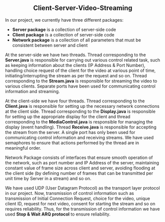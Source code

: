 ## <div align = "center"> Client-Server-Video-Streaming </div>
In our project, we currently have three different packages:
  + **Server package** is a collection of server-side code
  + **Client package** is a collection of server-side code
  + **Network package** is a collection of all parameters that must be consistent between server and client
	
At the server-side we have two threads. Thread corresponding to the **Server.java** is responsible for carrying out various control related task, such as keeping information about the clients (IP Address & Port Number), handling choice request of the client for the video at various point of time, initiating/interrupting the stream as per the request and so on. Thread corresponding to the **Stream.java** is responsible for streaming the video to various clients. Separate ports have been used for communicating control information and streaming.

At the client-side we have four threads. Thread corresponding to the **Client.java** is responsible for setting up the necessary network connections at the client side. Thread corresponding to the **Display.java** is responsible for setting up the appropriate display for the client and thread corresponding to the **MediaControl.java** is responsible for managing the display (event handling). Thread **Receive.java** is responsible for accepting the stream from the server. A single port has only been used for communicating control information and receiving streams. We have used semaphores to ensure that actions performed by the thread are in meaningful order.

Network Package consists of interfaces that ensure smooth operation of the network, such as port number and IP Address of the server,  maintaining constant value of frame size across client and server, avoiding flooding at the client side (by defining number of frames that can be transmitted per unit time by Server in a stream) and so on.

We have used UDP (User Datagram Protocol) as the transport layer protocol in our project. Now, transmission of control information such as transmission of Initial Connection Request, choice for the video, unique client ID, request for next video, consent for starting the stream and so on requires reliability. Thus, for the transmission of control information we have used **Stop & Wait ARQ protocol** to ensure reliability. 
